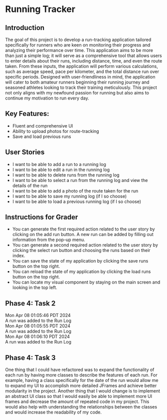 # Running Tracker

## Introduction

The goal of this project is to develop a run-tracking application tailored 
specifically for runners who are keen on monitoring their progress and analyzing their 
performance over time. This application aims to be more than just a simple log; it will serve 
as a comprehensive tool that allows users to enter details about their runs, including distance, 
time, and even the route taken. From these inputs, the application will perform various calculations, 
such as average speed, pace per kilometer, and the total distance run over specific periods. Designed with 
user-friendliness in mind, the application will cater to both amateur runners beginning their running journey and 
seasoned athletes looking to track their training meticulously. This project not only aligns with my newfound passion 
for running but also aims to continue my motivation to run every day. 


## Key Features:
- Fluent and comprehensive UI
- Ability to upload photos for route-tracking
- Save and load previous runs

## User Stories
- I want to be able to add a run to a running log
- I want to be able to edit a run in the running log
- I want to be able to delete runs from the running log
- I want to be able to select a run from the running log and view the details of the run
- I want to be able to add a photo of the route taken for the run
- I want to be able to save my running log (if I so choose)
- I want to be able to load a previous running log (if I so choose)

## Instructions for Grader

- You can generate the first required action related to the user story by clicking on the add run button. 
A new run can be added by filling out information from the pop-up menu.
- You can generate a second required action related to the user story by clicking the select run button and 
choosing the runs based on their index. 
- You can save the state of my application by clicking the save runs button on the top right. 
- You can reload the state of my application by clicking the load runs button on the top right. 
- You can locate my visual component by staying on the main screen and looking in the top left.


## Phase 4: Task 2

Mon Apr 08 01:05:46 PDT 2024 <br />
A run was added to the Run Log <br />
Mon Apr 08 01:05:55 PDT 2024 <br />
A run was added to the Run Log <br />
Mon Apr 08 01:06:10 PDT 2024 <br />
A run was added to the Run Log <br />

## Phase 4: Task 3
One thing that I could have refactored was to expand the functionality of each run by having more classes to describe 
the features of each run. For example, having a class specifically for the date of the run would allow me to expand my 
UI to accomplish more detailed JFrames and achieve better modularity in the project. Another thing that I would change
is to implement an abstract UI class so that I would easily be able to implement more UI frames and decrease the 
amount of repeated code in my project. This would also help with understanding the relationships between the classes
and would increase the readability of my code. 



